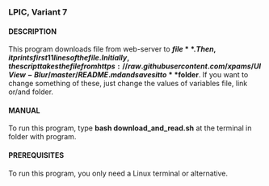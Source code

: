 ### LPIC, Variant 7

#### DESCRIPTION
This program downloads file from web-server to **$file**. Then, it prints first 11 lines of the file. Initially, the script takes the file from https://raw.githubusercontent.com/xpams/UIView-Blur/master/README.md and saves it to **$folder**. If you want to change something of these, just change the values of variables file, link or/and folder.

#### MANUAL
To run this program, type 
**bash download_and_read.sh** 
at the terminal in folder with program.

#### PREREQUISITES
To run this program, you only need a Linux terminal or alternative.
